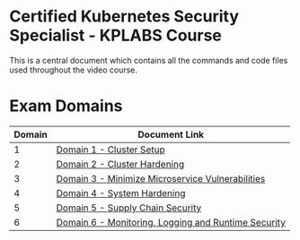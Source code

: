 # Certified Kubernetes Security Specialist - KPLABS Course

This is a central document which contains all the commands and code files used throughout the video course.

# Exam Domains

| Domain | Document Link |
| ------ | ------ |
| 1 | [Domain 1 - Cluster Setup][PlDa] |
| 2 | [Domain 2 - Cluster Hardening][PlDb] |
| 3 | [Domain 3 - Minimize Microservice Vulnerabilities][PlDc]
| 4 | [Domain 4 - System Hardening][PlDe] |
| 5 | [Domain 5 - Supply Chain Security][PlDf] |
| 6 | [Domain 6 - Monitoring, Logging and Runtime Security][PlDg] |




   [PlDa]: <https://github.com/zealvora/certified-kubernetes-security-specialist/tree/master/domain-1-cluster-setup>
   [PlDb]: <https://github.com/zealvora/certified-kubernetes-security-specialist/tree/master/domain-2-cluster-hardening>
   [PlDc]: <https://github.com/zealvora/certified-kubernetes-security-specialist/tree/master/domain-3-minimize-microservice-vulnerability>
   [PlDe]: <https://github.com/zealvora/certified-kubernetes-security-specialist/tree/master/domain-4-system-hardening>
   [PlDf]: <https://github.com/zealvora/certified-kubernetes-security-specialist/tree/master/domain-5-supply-chain-security>
   [PlDg]: <https://github.com/zealvora/certified-kubernetes-security-specialist/tree/master/domain-6-monitor-log-runtimesec>
